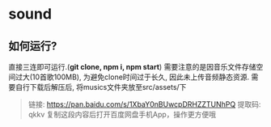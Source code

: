 # sound

## 如何运行?
直接三连即可运行.(**git clone, npm i, npm start**)
需要注意的是因音乐文件存储空间过大(10首歌100MB), 为避免clone时间过于长久, 因此未上传音频静态资源.  需要自行下载后解压后, 将musics文件夹放至src/assets/下

> 链接: https://pan.baidu.com/s/1XbaY0nBUwcpDRHZZTUNhPQ 提取码: qkkv
> 复制这段内容后打开百度网盘手机App，操作更方便哦
